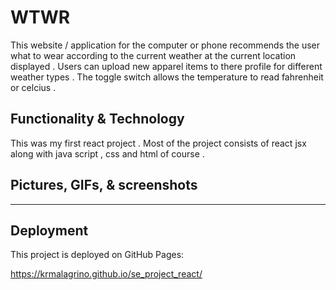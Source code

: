 # WTWR

This website / application for the computer or phone recommends the user what to wear according to the current weather at the current location displayed . Users can upload new apparel items to there profile for different weather types . The toggle switch allows the temperature to read fahrenheit or celcius .

## Functionality & Technology

This was my first react project . Most of the project consists of react jsx along with java script , css and html of course . 

## Pictures, GIFs, & screenshots
 
------------------------

## Deployment

This project is deployed on GitHub Pages:
 
https://krmalagrino.github.io/se_project_react/

